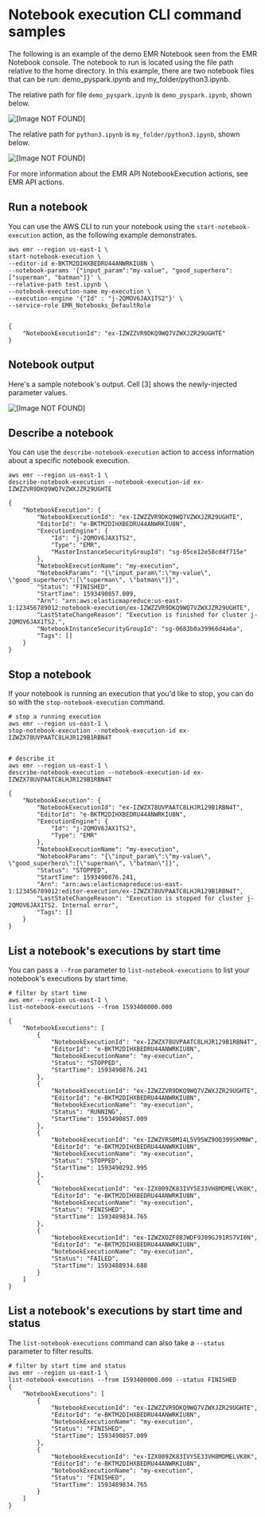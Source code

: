 # Notebook execution CLI command samples<a name="emr-managed-notebooks-headless-cli"></a>

The following is an example of the demo EMR Notebook seen from the EMR Notebook console\. The notebook to run is located using the file path relative to the home directory\. In this example, there are two notebook files that can be run: demo\_pyspark\.ipynb and my\_folder/python3\.ipynb\. 

The relative path for file `demo_pyspark.ipynb` is `demo_pyspark.ipynb`, shown below\.

![\[Image NOT FOUND\]](http://docs.aws.amazon.com/emr/latest/ManagementGuide/images/notebook_exe_folder_structure_1.png)

The relative path for `python3.ipynb` is `my_folder/python3.ipynb`, shown below\.

![\[Image NOT FOUND\]](http://docs.aws.amazon.com/emr/latest/ManagementGuide/images/notebook_exe_folder_structure_2.png)

For more information about the EMR API NotebookExecution actions, see EMR API actions\.

## Run a notebook<a name="emr-managed-notebooks-api-actions"></a>

You can use the AWS CLI to run your notebook using the `start-notebook-execution` action, as the following example demonstrates\. 

```
aws emr --region us-east-1 \
start-notebook-execution \
--editor-id e-BKTM2DIHXBEDRU44ANWRKIU8N \
--notebook-params '{"input_param":"my-value", "good_superhero":["superman", "batman"]}' \
--relative-path test.ipynb \
--notebook-execution-name my-execution \
--execution-engine '{"Id" : "j-2QMOV6JAX1TS2"}' \
--service-role EMR_Notebooks_DefaultRole 
 
 
{
    "NotebookExecutionId": "ex-IZWZZVR9DKQ9WQ7VZWXJZR29UGHTE"
}
```

## Notebook output<a name="emr-managed-notebooks-headless-cli-output"></a>

 Here's a sample notebook's output\. Cell \[3\] shows the newly\-injected parameter values\.

![\[Image NOT FOUND\]](http://docs.aws.amazon.com/emr/latest/ManagementGuide/images/HelloWorld_notebook.png)

## Describe a notebook<a name="emr-managed-notebooks-headless-cli-describe"></a>

You can use the `describe-notebook-execution` action to access information about a specific notebook execution\.

```
aws emr --region us-east-1 \
describe-notebook-execution --notebook-execution-id ex-IZWZZVR9DKQ9WQ7VZWXJZR29UGHTE
 
{
    "NotebookExecution": {
        "NotebookExecutionId": "ex-IZWZZVR9DKQ9WQ7VZWXJZR29UGHTE",
        "EditorId": "e-BKTM2DIHXBEDRU44ANWRKIU8N",
        "ExecutionEngine": {
            "Id": "j-2QMOV6JAX1TS2",
            "Type": "EMR",
            "MasterInstanceSecurityGroupId": "sg-05ce12e58cd4f715e"
        },
        "NotebookExecutionName": "my-execution",
        "NotebookParams": "{\"input_param\":\"my-value\", \"good_superhero\":[\"superman\", \"batman\"]}",
        "Status": "FINISHED",
        "StartTime": 1593490857.009,
        "Arn": "arn:aws:elasticmapreduce:us-east-1:123456789012:notebook-execution/ex-IZWZZVR9DKQ9WQ7VZWXJZR29UGHTE",
        "LastStateChangeReason": "Execution is finished for cluster j-2QMOV6JAX1TS2.",
        "NotebookInstanceSecurityGroupId": "sg-0683b0a39966d4a6a",
        "Tags": []
    }
}
```

## Stop a notebook<a name="emr-managed-notebooks-headless-cli-stop"></a>

If your notebook is running an execution that you'd like to stop, you can do so with the `stop-notebook-execution` command\.

```
# stop a running execution
aws emr --region us-east-1 \
stop-notebook-execution --notebook-execution-id ex-IZWZX78UVPAATC8LHJR129B1RBN4T
 
 
# describe it
aws emr --region us-east-1 \
describe-notebook-execution --notebook-execution-id ex-IZWZX78UVPAATC8LHJR129B1RBN4T
 
{
    "NotebookExecution": {
        "NotebookExecutionId": "ex-IZWZX78UVPAATC8LHJR129B1RBN4T",
        "EditorId": "e-BKTM2DIHXBEDRU44ANWRKIU8N",
        "ExecutionEngine": {
            "Id": "j-2QMOV6JAX1TS2",
            "Type": "EMR"
        },
        "NotebookExecutionName": "my-execution",
        "NotebookParams": "{\"input_param\":\"my-value\", \"good_superhero\":[\"superman\", \"batman\"]}",
        "Status": "STOPPED",
        "StartTime": 1593490876.241,
        "Arn": "arn:aws:elasticmapreduce:us-east-1:123456789012:editor-execution/ex-IZWZX78UVPAATC8LHJR129B1RBN4T",
        "LastStateChangeReason": "Execution is stopped for cluster j-2QMOV6JAX1TS2. Internal error",
        "Tags": []
    }
}
```

## List a notebook's executions by start time<a name="emr-managed-notebooks-headless-cli-list"></a>

You can pass a `--from` parameter to `list-notebook-executions` to list your notebook's executions by start time\.

```
# filter by start time 
aws emr --region us-east-1 \ 
list-notebook-executions --from 1593400000.000
 
{
    "NotebookExecutions": [
        {
            "NotebookExecutionId": "ex-IZWZX78UVPAATC8LHJR129B1RBN4T",
            "EditorId": "e-BKTM2DIHXBEDRU44ANWRKIU8N",
            "NotebookExecutionName": "my-execution",
            "Status": "STOPPED",
            "StartTime": 1593490876.241
        },
        {
            "NotebookExecutionId": "ex-IZWZZVR9DKQ9WQ7VZWXJZR29UGHTE",
            "EditorId": "e-BKTM2DIHXBEDRU44ANWRKIU8N",
            "NotebookExecutionName": "my-execution",
            "Status": "RUNNING",
            "StartTime": 1593490857.009
        },
        {
            "NotebookExecutionId": "ex-IZWZYRS0M14L5V95WZ9OQ399SKMNW",
            "EditorId": "e-BKTM2DIHXBEDRU44ANWRKIU8N",
            "NotebookExecutionName": "my-execution",
            "Status": "STOPPED",
            "StartTime": 1593490292.995
        },
        {
            "NotebookExecutionId": "ex-IZX009ZK83IVY5E33VH8MDMELVK8K",
            "EditorId": "e-BKTM2DIHXBEDRU44ANWRKIU8N",
            "NotebookExecutionName": "my-execution",
            "Status": "FINISHED",
            "StartTime": 1593489834.765
        },
        {
            "NotebookExecutionId": "ex-IZWZXOZF88JWDF9J09GJ91R57VI0N",
            "EditorId": "e-BKTM2DIHXBEDRU44ANWRKIU8N",
            "NotebookExecutionName": "my-execution",
            "Status": "FAILED",
            "StartTime": 1593488934.688
        }
    ]
}
```

## List a notebook's executions by start time and status<a name="emr-managed-notebooks-headless-cli-list"></a>

The `list-notebook-executions` command can also take a `--status` parameter to filter results\.

```
# filter by start time and status 
aws emr --region us-east-1 \                 
list-notebook-executions --from 1593400000.000 --status FINISHED
{
    "NotebookExecutions": [
        {
            "NotebookExecutionId": "ex-IZWZZVR9DKQ9WQ7VZWXJZR29UGHTE",
            "EditorId": "e-BKTM2DIHXBEDRU44ANWRKIU8N",
            "NotebookExecutionName": "my-execution",
            "Status": "FINISHED",
            "StartTime": 1593490857.009
        },
        {
            "NotebookExecutionId": "ex-IZX009ZK83IVY5E33VH8MDMELVK8K",
            "EditorId": "e-BKTM2DIHXBEDRU44ANWRKIU8N",
            "NotebookExecutionName": "my-execution",
            "Status": "FINISHED",
            "StartTime": 1593489834.765
        }
    ]
}
```